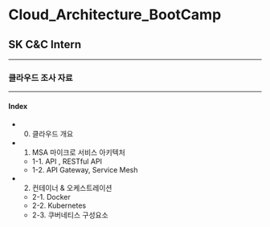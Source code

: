 # Cloud_Architecture_BootCamp
## SK C&C Intern  
---
### 클라우드 조사 자료  
---
#### Index
  - 0. 클라우드 개요  
  - 1. MSA 마이크로 서비스 아키텍처 
    - 1-1. API , RESTful API   
    - 1-2. API Gateway, Service Mesh  
  - 2. 컨테이너 & 오케스트레이션  
    - 2-1. Docker
    - 2-2. Kubernetes
    - 2-3. 쿠버네티스 구성요소  
  
